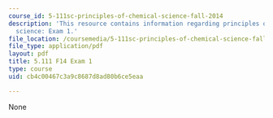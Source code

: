 ```yaml
---
course_id: 5-111sc-principles-of-chemical-science-fall-2014
description: 'This resource contains information regarding principles of chemical
  science: Exam 1.'
file_location: /coursemedia/5-111sc-principles-of-chemical-science-fall-2014/cb4c00467c3a9c8687d8ad80b6ce5eaa_MIT5_111F14_Exam1.pdf
file_type: application/pdf
layout: pdf
title: 5.111 F14 Exam 1
type: course
uid: cb4c00467c3a9c8687d8ad80b6ce5eaa

---
```

None